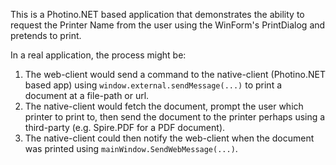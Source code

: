 This is a Photino.NET based application that demonstrates the ability to
request the Printer Name from the user using the WinForm's PrintDialog and
pretends to print.

In a real application, the process might be:

1. The web-client would send a command to the native-client (Photino.NET based app) using
`window.external.sendMessage(...)` to print a document at a file-path or url.
2. The native-client would fetch the document, prompt the user which printer to print to,
then send the document to the printer perhaps using a third-party (e.g. Spire.PDF for a
PDF document).
3. The native-client could then notify the web-client when the document was printed using
`mainWindow.SendWebMessage(...)`.